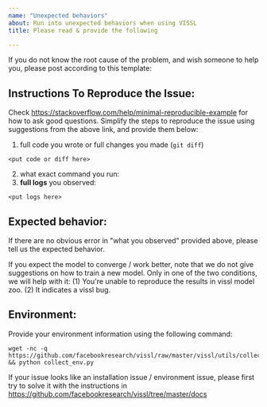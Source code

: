 ```yaml
---
name: "Unexpected behaviors"
about: Run into unexpected behaviors when using VISSL
title: Please read & provide the following

---
```


If you do not know the root cause of the problem, and wish someone to help you, please
post according to this template:

## Instructions To Reproduce the Issue:

Check https://stackoverflow.com/help/minimal-reproducible-example for how to ask good questions.
Simplify the steps to reproduce the issue using suggestions from the above link, and provide them below:

1. full code you wrote or full changes you made (`git diff`)
```
<put code or diff here>
```
2. what exact command you run:
3. __full logs__ you observed:
```
<put logs here>
```

## Expected behavior:

If there are no obvious error in "what you observed" provided above,
please tell us the expected behavior.

If you expect the model to converge / work better, note that we do not give suggestions
on how to train a new model.
Only in one of the two conditions, we will help with it:
(1) You're unable to reproduce the results in vissl model zoo.
(2) It indicates a vissl bug.

## Environment:

Provide your environment information using the following command:
```
wget -nc -q https://github.com/facebookresearch/vissl/raw/master/vissl/utils/collect_env.py && python collect_env.py
```

If your issue looks like an installation issue / environment issue,
please first try to solve it with the instructions in
https://github.com/facebookresearch/vissl/tree/master/docs

